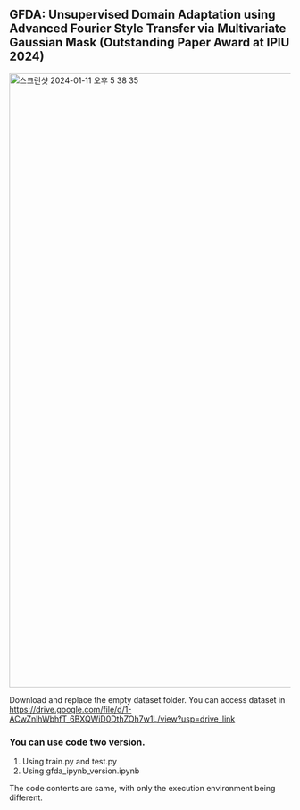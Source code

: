 ## GFDA: Unsupervised Domain Adaptation using Advanced Fourier Style Transfer via Multivariate Gaussian Mask (Outstanding Paper Award at IPIU 2024) 
<img width="1100" alt="스크린샷 2024-01-11 오후 5 38 35" src="https://github.com/SeongMon/GFDA/assets/118545892/b8ea5956-b075-4c27-adf9-108a5458a7c8">




Download and replace the empty dataset folder.
You can access dataset in https://drive.google.com/file/d/1-ACwZnlhWbhfT_6BXQWiD0DthZOh7w1L/view?usp=drive_link


### You can use code two version.
1. Using train.py and test.py
2. Using gfda_ipynb_version.ipynb

The code contents are same, with only the execution environment being different.
